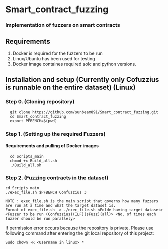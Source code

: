 # Smart_contract_fuzzing

### Implementation of fuzzers on smart contracts

## Requirements

1. Docker is required for the fuzzers to be run
2. Linux/Ubuntu has been used for testing
3. Docker image containes required solc and python versions.

## Installation and setup (Currently only Cofuzzius is runnable on the entire dataset) (Linux)

### Step 0. (Cloning repository)

``` 
  git clone https://github.com/sunbeam891/Smart_contract_fuzzing.git 
  cd Smart_contract_fuzzing
  export PFBENCH=$(pwd)
```

### Step 1. (Setting up the required Fuzzers) 

#### Requirements and pulling of Docker images

``` 
  cd Scripts_main
  chmod +x Build_all.sh
  ./Build_all.sh
```


### Step 2. (Fuzzing contracts in the dataset)

```
cd Scripts_main
./exec_file.sh $PFBENCH Confuzzius 3  
```


```
NOTE : exec_file.sh is the main script that governs how many fuzzers are run at a time and what the target dataset is. 
Format of exec_file.sh -> ./exec_file.sh <Folde having target dataset> <Fuzzer to be run (Confuzzius)(ILF)(sFuzz)(all)> <No. of times each fuzzer should be run parallely>

```

If permission error occurs because the repository is private, Please use following command after entering the git local repository of this project:

` Sudo chown -R <Username in linux> * `
